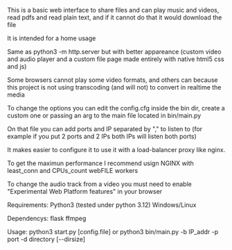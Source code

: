 This is a basic web interface to share files and can play music and videos, read pdfs and read plain text, and if it cannot do that it would download the file

It is intended for a home usage

Same as python3 -m http.server but with better appareance (custom video and audio player and a custom file page made entirely with native html5 css and js)

Some browsers cannot play some video formats, and others can because this project is not using transcoding (and will not) to convert in realtime the media

To change the options you can edit the config.cfg inside the bin dir, create a custom one or passing an arg to the main file located in bin/main.py

On that file you can add ports and IP separated by "," to listen to (for example if you put 2 ports and 2 IPs both IPs will listen both ports)

It makes easier to configure it to use it with a load-balancer proxy like nginx.

To get the maximun performance I recommend usign NGINX with least_conn and CPUs_count webFILE workers

To change the audio track from a video you must need to enable "Experimental Web Platform features" in your browser

Requirements:
 Python3 (tested under python 3.12)
 Windows/Linux

Dependencys:
 flask  ffmpeg

Usage:
  python3 start.py [config.file]
  or python3 bin/main.py -b IP_addr -p port -d directory [--dirsize]
